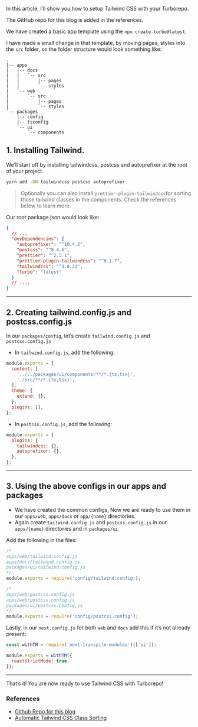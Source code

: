 
In this article, I’ll show you how to setup Tailwind CSS with your Turborepo.


The GitHub repo for this blog is added in the references.


We have created a basic app template using the `npx create-turbo@latest`.


I have made a small change in that template, by moving pages, styles into the `src` folder, so the folder structure would look something like:


```plain text
.
|-- apps
|   |-- docs
|   |   `-- src
|   |       |-- pages
|   |       `-- styles
|   `-- web
|       `-- src
|           |-- pages
|           `-- styles
`-- packages
    |-- config
    |-- tsconfig
    `-- ui
        `-- components
```


## 1. Installing Tailwind.


We’ll start off by installing tailwindcss, postcss and autoprefixer at the root of your project.


```bash
yarn add -DW tailwindcss postcss autoprefixer
```


> Optionally you can also install `prettier-plugin-tailwindcss`for sorting those tailwind classes in the components. Check the references below to learn more.


Our root package.json would look like:


```json
{
  // ...
  "devDependencies": {
    "autoprefixer": "^10.4.2",
    "postcss": "^8.4.6",
    "prettier": "^2.5.1",
    "prettier-plugin-tailwindcss": "^0.1.7",
    "tailwindcss": "^3.0.23",
    "turbo": "latest"
  }
  // ....
}
```


---


## 2. Creating tailwind.config.js and postcss.config.js


In our `packages/config`, let’s create `tailwind.config.js` and `postcss.config.js`

- In `tailwind.config.js`, add the following:

```javascript
module.exports = {
  content: [
    '../../packages/ui/components/**/*.{ts,tsx}',
    './src/**/*.{ts,tsx}',
  ],
  theme: {
    extend: {},
  },
  plugins: [],
};
```

- In `postcss.config.js`, add the following:

```javascript
module.exports = {
  plugins: {
    tailwindcss: {},
    autoprefixer: {},
  },
};
```


---


## 3. Using the above configs in our apps and packages

- We have created the common configs, Now we are ready to use them in our `apps/web`, `apps/docs` or `app/{name}` directories.
- Again create `tailwind.config.js` and `postcss.config.js` in our `apps/{name}` directories and in `packages/ui`

Add the following in the files:


```javascript
/*
apps/web/tailwind.config.js
apps/docs/tailwind.config.js
packages/ui/tailwind.config.js
*/
module.exports = require('config/tailwind.config');
```


```javascript
/*
apps/web/postcss.config.js
apps/web/postcss.config.js
packages/ui/postcss.config,js
*/
module.exports = require('config/postcss.config');
```


Lastly, in our `next.config.js` for both `web` and `docs` add this if it’s not already present:


```javascript
const withTM = require('next-transpile-modules')(['ui']);

module.exports = withTM({
  reactStrictMode: true,
});
```


---


That’s it! You are now ready to use Tailwind CSS with Turborepo!


### References

- [Github Repo for this blog](https://github.com/ShubhamVerma1811/turbo-tailwind)
- [Automatic Tailwind CSS Class Sorting](https://tailwindcss.com/blog/automatic-class-sorting-with-prettier)
